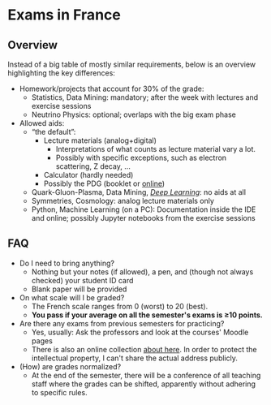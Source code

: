 # Exams in France

## Overview

Instead of a big table of mostly similar requirements, below is an overview highlighting the key differences:

* Homework/projects that account for 30% of the grade:
  * Statistics, Data Mining: mandatory; after the week with lectures and exercise sessions
  * Neutrino Physics: optional; overlaps with the big exam phase
* Allowed aids:
  * “the default”:
    * Lecture materials (analog+digital)
      * Interpretations of what counts as lecture material vary a lot.
      * Possibly with specific exceptions, such as electron scattering, Z decay, …
    * Calculator (hardly needed)
    * Possibly the PDG (booklet or [online](https://pdglive.lbl.gov/))
  * Quark-Gluon-Plasma, Data Mining, [_Deep Learning_](../data-science-degree.md): no aids at all
  * Symmetries, Cosmology: analog lecture materials only
  * Python, Machine Learning (on a PC): Documentation inside the IDE and online; possibly Jupyter notebooks from the exercise sessions

## FAQ

* Do I need to bring anything?
  * Nothing but your notes (if allowed), a pen, and (though not always checked) your student ID card
  * Blank paper will be provided
* On what scale will I be graded?
  * The French scale ranges from 0 (worst) to 20 (best).
  * **You pass if your average on all the semester's exams is ≥10 points.**
* Are there any exams from previous semesters for practicing?
  * Yes, usually: Ask the professors and look at the courses' Moodle pages
  * There is also an online collection [about here](https://nicoweio.github.io/IMAPP-Exams/). In order to protect the intellectual property, I can't share the actual address publicly.
* (How) are grades normalized?
  * At the end of the semester, there will be a conference of all teaching staff where the grades can be shifted, apparently without adhering to specific rules.
